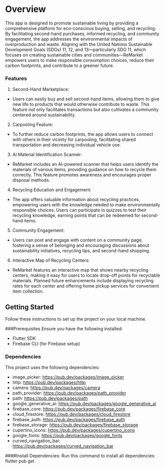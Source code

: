 # Overview
This app is designed to promote sustainable living by providing a comprehensive platform for eco-conscious buying, selling, and recycling. By facilitating second-hand purchases, informed recycling, and community engagement, the app addresses the environmental impacts of overproduction and waste. Aligning with the United Nations Sustainable Development Goals (SDGs) 11, 12, and 13—particularly SDG 11, which focuses on creating sustainable cities and communities—ReMarket empowers users to make responsible consumption choices, reduce their carbon footprints, and contribute to a greener future.

### Features
1. Second-Hand Marketplace:
- Users can easily buy and sell second-hand items, allowing them to give new life to products that would otherwise contribute to waste. This feature not only facilitates transactions but also cultivates a community centered around sustainability.
2. Carpooling Feature:
- To further reduce carbon footprints, the app allows users to connect with others in their vicinity for carpooling, facilitating shared transportation and decreasing individual vehicle use.
3. AI Material Identification Scanner: 
- ReMarket includes an AI-powered scanner that helps users identify the materials of various items, providing guidance on how to recycle them correctly. This feature promotes awareness and encourages proper disposal methods.
4.  Recycling Education and Engagement: 
- The app offers valuable information about recycling practices, empowering users with the knowledge needed to make environmentally responsible choices. Users can participate in quizzes to test their recycling knowledge, earning points that can be redeemed for second-hand items.
5. Community Engagement: 
- Users can post and engage with content on a community page, fostering a sense of belonging and encouraging discussions about sustainability initiatives, recycling tips, and second-hand shopping.
6. Interactive Map of Recycling Centers: 
- ReMarket features an interactive map that shows nearby recycling centers, making it easy for users to locate drop-off points for recyclable materials. Planned future enhancements include displaying recycling rates for each center and offering home pickup services for convenient item collection.

## Getting Started
Follow these instructions to set up the project on your local machine.

###Prerequisites
Ensure you have the following installed:
  -  Flutter SDK  
  - Firebase CLI (for Firebase setup)

### Dependencies
This project uses the following dependencies:
- image_picker: https://pub.dev/packages/image_picker   
- http: https://pub.dev/packages/http   
- camera: https://pub.dev/packages/camera   
- path_provider: https://pub.dev/packages/path_provider   
- path: https://pub.dev/packages/path  
- google_generative_ai: https://pub.dev/packages/google_generative_ai  
- firebase_core: https://pub.dev/packages/firebase_core  
- cloud_firestore: https://pub.dev/packages/cloud_firestore  
- firebase_auth: https://pub.dev/packages/firebase_auth  
- firebase_storage: https://pub.dev/packages/firebase_storage  
- cupertino_icons: https://pub.dev/packages/cupertino_icons  
- google_fonts: https://pub.dev/packages/google_fonts  
- curved_navigation_bar: https://pub.dev/packages/curved_navigation_bar

####Install Dependencies:
Run this command to install all dependencies: 
flutter pub get




